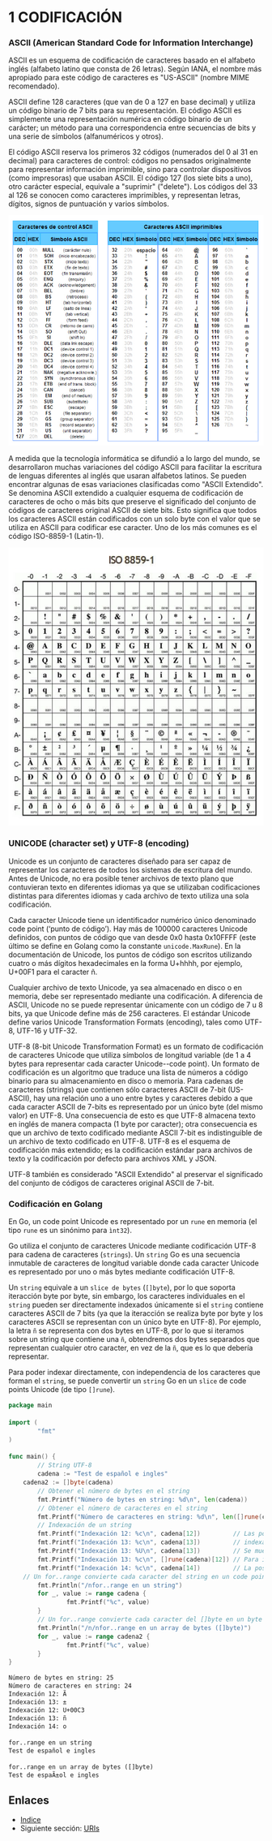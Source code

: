 # 1 CODIFICACIÓN

### ASCII (American Standard Code for Information Interchange)

ASCII es un esquema de codificación de caracteres basado en el alfabeto inglés (alfabeto latino que consta de 26 letras). Según IANA, el nombre más apropiado para este código de caracteres es "US-ASCII" (nombre MIME recomendado).

ASCII define 128 caracteres (que van de 0 a 127 en base decimal) y utiliza un código binario de 7 bits para su representación. El código ASCII es simplemente una representación numérica en código binario de un carácter; un método para una correspondencia entre secuencias de bits y una serie de símbolos (alfanuméricos y otros). 

El código ASCII reserva los primeros 32 códigos (numerados del 0 al 31 en decimal) para caracteres de control: códigos no pensados originalmente para representar información imprimible, sino para controlar dispositivos (como impresoras) que usaban ASCII. El código 127 (los siete bits a uno), otro carácter especial, equivale a "suprimir" ("delete"). Los códigos del 33 al 126 se conocen como caracteres imprimibles, y representan letras, dígitos, signos de puntuación y varios símbolos.

![](images/01-ascii.png?raw=true)

A medida que la tecnología informática se difundió a lo largo del mundo, se desarrollaron muchas variaciones del código ASCII para facilitar la escritura de lenguas diferentes al inglés que usaran alfabetos latinos. Se pueden encontrar algunas de esas variaciones clasificadas como "ASCII Extendido". Se denomina ASCII extendido a cualquier esquema de codificación de caracteres de ocho o más bits que preserve el significado del conjunto de códigos de caracteres original ASCII de siete bits. Esto significa que todos los caracteres ASCII están codificados con un solo byte con el valor que se utiliza en ASCII para codificar ese caracter. Uno de los más comunes es el código ISO-8859-1 (Latin-1).

![](images/01-iso8859-1.png?raw=true)

### UNICODE (character set) y UTF-8 (encoding)

Unicode es un conjunto de caracteres diseñado para ser capaz de representar los caracteres de todos los sistemas de escritura del mundo. Antes de Unicode, no era posible tener archivos de texto plano que contuvieran texto en diferentes idiomas ya que se utilizaban codificaciones distintas para diferentes idiomas y cada archivo de texto utiliza una sola codificación. 

Cada caracter Unicode tiene un identificador numérico único denominado code point (‘punto de código’). Hay más de 100000 caracteres Unicode definidos, con puntos de código que van desde 0x0 hasta 0x10FFFF (este último se define en Golang como la constante `unicode.MaxRune`). En la documentación de Unicode, los puntos de código son escritos utilizando cuatro o más dígitos hexadecimales en la forma U+hhhh, por ejemplo, U+00F1 para el caracter ñ.

Cualquier archivo de texto Unicode, ya sea almacenado en disco o en memoria, debe ser representado mediante una codificación. A diferencia de ASCII, Unicode no se puede representar únicamente con un código de 7 u 8 bits, ya que Unicode define más de 256 caracteres. El estándar Unicode define varios Unicode Transformation Formats (encoding), tales como UTF-8, UTF-16 y UTF-32.

UTF-8 (8-bit Unicode Transformation Format) es un formato de codificación de caracteres Unicode que utiliza símbolos de longitud variable (de 1 a 4 bytes para representar cada caracter Unicode--code point). Un formato de codificación es un algoritmo que traduce una lista de números a código binario para su almacenamiento en disco o memoria. Para cadenas de caracteres (strings) que contienen sólo caracteres ASCII de 7-bit (US-ASCII), hay una relación uno a uno entre bytes y caracteres debido a que cada caracter ASCII de 7-bits es representado por un único byte (del mismo valor) en UTF-8. Una consecuencia de esto es que UTF-8 almacena texto en inglés de manera compacta (1 byte por caracter); otra consecuencia es que un archivo de texto codificado mediante ASCII 7-bit es indistinguible de un archivo de texto codificado en UTF-8. UTF-8 es el esquema de codificación más extendido; es la codificación estándar para archivos de texto y la codificación por defecto para archivos XML y JSON.

UTF-8 también es considerado "ASCII Extendido" al preservar el significado del conjunto de códigos de caracteres original ASCII de 7-bit.



### Codificación en Golang

En Go, un code point Unicode es representado por un `rune` en memoria (el tipo `rune` es un sinónimo para `ìnt32`).

Go utiliza el conjunto de caracteres Unicode mediante codificación UTF-8 para cadena de caracteres (`strings`). Un `string` Go es una secuencia inmutable de caracteres de longitud variable donde cada caracter Unicode es representado por uno o más bytes mediante codificación UTF-8.

Un `string` equivale a un `slice de bytes` (`[]byte`), por lo que soporta iteracción byte por byte, sin embargo, los caracteres individuales en el `string` pueden ser directamente indexados únicamente si el `string` contiene caracteres ASCII de 7 bits (ya que la iteracción se realiza byte por byte y los caracteres ASCII se representan con un único byte en UTF-8). Por ejemplo, la letra `ñ` se representa con dos bytes en UTF-8, por lo que si iteramos sobre un string que contiene una `ñ`, obtendremos dos bytes separados que representan cualquier otro caracter, en vez de la `ñ`, que es lo que debería representar.

 Para poder indexar directamente, con independencia de los caracteres que forman el `string`, se puede convertir un `string` Go en un `slice` de code points Unicode (de tipo `[]rune`). 

```go
package main

import (
        "fmt"
)

func main() {
        // String UTF-8
        cadena := "Test de español e ingles"
	cadena2 := []byte(cadena)
        // Obtener el número de bytes en el string
        fmt.Printf("Número de bytes en string: %d\n", len(cadena))
        // Obtener el número de caracteres en el string
        fmt.Printf("Número de caracteres en string: %d\n", len([]rune(cadena)))
        // Indexación de un string
        fmt.Printf("Indexación 12: %c\n", cadena[12])         // Las posiciones 12 y 13 son los bytes que componen el caracter ñ, si se
        fmt.Printf("Indexación 13: %c\n", cadena[13])         // indexan por separado, el valor no sería el correcto.
        fmt.Printf("Indexación 13: %U\n", cadena[13])	      // Se muestra el code point Unicode de la posición 13 que es el caracter representado e impreso por %c
        fmt.Printf("Indexación 13: %c\n", []rune(cadena)[12]) // Para indexar un caracter no ASCII es necesario convertir a un slice de rune ([]rune)
        fmt.Printf("Indexación 14: %c\n", cadena[14])         // La posición 14 corresponde a un caracter ASCII y tiene una relación uno a uno entre caracter y byte.
	// Un for..range convierte cada caracter del string en un code point Unicode en cada iteración.
        fmt.Println("/nfor..range en un string")
        for _, value := range cadena {
                fmt.Printf("%c", value)
        }
        // Un for..range convierte cada caracter del []byte en un byte en cada iteración
        fmt.Println("/n/nfor..range en un array de bytes ([]byte)")
        for _, value := range cadena2 {
                fmt.Printf("%c", value)
        }
}
```

	Número de bytes en string: 25
	Número de caracteres en string: 24
	Indexación 12: Ã
	Indexación 13: ±
	Indexación 12: U+00C3
	Indexación 13: ñ
	Indexación 14: o
	
	for..range en un string
	Test de español e ingles
	
	for..range en un array de bytes ([]byte)
	Test de espaÃ±ol e ingles	

## Enlaces

- [Indice](preface.md)
- Siguiente sección: [URIs](02.0.md)
